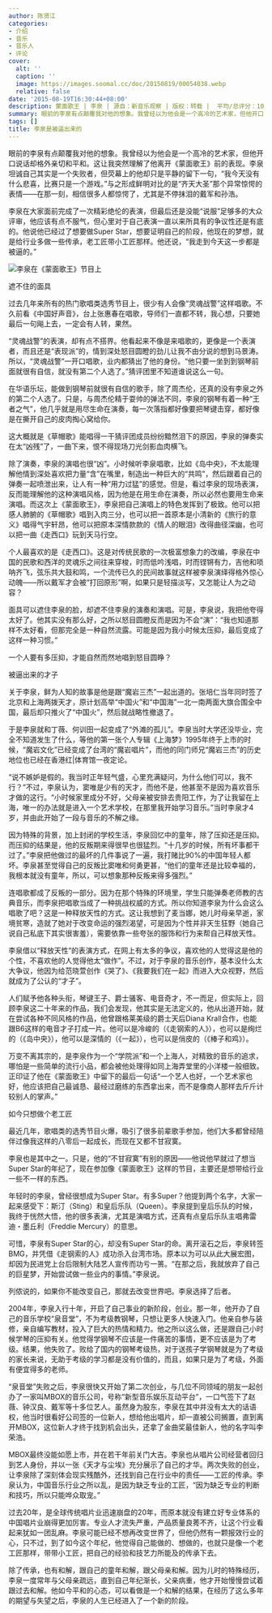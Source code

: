 ```yaml
---
author: 陈贤江
categories:
- 介绍
- 音乐
- 音乐人
- 评论
cover:
  alt: ''
  caption: ''
  image: https://images.soomal.cc/doc/20150819/00054038.webp
  relative: false
date: '2015-08-19T16:30:44+08:00'
description: 蒙面歌王 | 李泉 | 源自：新音乐观察 | 版权：转载 |  平均/总评分：10.00/130
summary: 眼前的李泉有点颠覆我对他的想象。我曾经以为他会是一个高冷的艺术家，但他开口说话却格外亲切和平和。这让我突然理解了他离开《蒙面歌王》前的表现。李泉坦诚自己其实是一个失败者，但荧幕上的他却只是平静的留下一句，“我今天没有什么悲喜，比赛只是一个游戏。”
tags: []
title: 李泉是被逼出来的
---
```


眼前的李泉有点颠覆我对他的想象。我曾经以为他会是一个高冷的艺术家，但他开口说话却格外亲切和平和。这让我突然理解了他离开《蒙面歌王》前的表现。李泉坦诚自己其实是一个失败者，但荧幕上的他却只是平静的留下一句，“我今天没有什么悲喜，比赛只是一个游戏。”与之形成鲜明对比的是“齐天大圣”那个异常惊愕的表情――在那一刻，相信很多人都惊愕了，尤其是不停抹泪的戴军和孙浩。

李泉在大家面前完成了一次精彩绝伦的表演，但最后还是没能“说服”足够多的大众评审，他应该有点不服气，但心里对于自己表演一直以来所具有的争议性还是有底的。他说他已经过了想要做Super Star，想要证明自己的阶段，他现在的梦想，就是给行业多做一些传承，老工匠带小工匠那样。他还说，“我走到今天这一步都是被逼的。”

![李泉在《蒙面歌王》节目上](https://images.soomal.cc/doc/20150819/00054038.webp)





遮不住的面具

过去几年来所有的热门歌唱类选秀节目上，很少有人会像“灵魂战警”这样唱歌。不久前看《中国好声音》，台上张惠春在唱歌，导师们一直都不转，我心想，只要她最后一句飚上去，一定会有人转，果然。

“灵魂战警”的表演，却有点不搭界。他看起来不像是来唱歌的，更像是一个表演者，而且还是“表现派”的，情到深处怒目圆瞪的劲儿让我不由分说的想到马景涛。所以，“灵魂战警”一开口唱歌，业内都猜出了他的身份。“他只要一坐到到钢琴前面就很有自信，就没有第二个人选了。”猜评团里不知道谁说这么一句。

在华语乐坛，能做到钢琴前就很有自信的歌手，除了周杰伦，还真的没有李泉之外的第二个人选了。只是，与周杰伦精于耍帅的弹法不同，李泉的钢琴有着一种“王者之气”，他几乎就是用尽生命在演奏，每一次落指都好像要把琴键击穿，都好像是在撕开自己的皮肉掏心窝给你。

这大概就是《草帽歌》能唱得一干猜评团成员纷纷黯然泪下的原因，李泉的弹奏实在太“凶残”了，一曲下来，恨不得现场刀光剑影血肉横飞。

除了演奏，李泉的演唱也很“凶”。小时候听李泉唱歌，比如《岛中央》，不太能理解他情到深处喜欢把力量“含”在嘴里，制造出一种巨大的“共鸣”，然后跟着自己的弹奏一起喷泄出来，让人有一种“用力过猛”的感觉。但是，看过李泉的现场表演，反而能理解他的这种演唱风格，因为他是在用生命在演奏，所以必然也要用生命来演唱。而这次上《蒙面歌王》，李泉把自己演唱上的特色发挥到了极致。他可以把感人肺腑的《草帽歌》唱到入肉三分，也可以把一首原本是小清新的《旅行的意义》唱得气宇轩昂，他可以把原本深情款款的《情人的眼泪》改得曲径深幽，也可以把一曲《走西口》玩到天马行空。

个人最喜欢的是《走西口》。这是对传统民歌的一次极富想象力的改编，李泉在中国的民歌和西洋的灵魂乐之间往来穿梭，时而低吟浅唱，时而铿锵有力，吉他和唢呐齐飞，弦乐共大鼓和鸣，一个流传已久的民间故事就这样被李泉演绎得格外惊心动魄――所以戴军才会被“打回原形”啊，如果只是轻描淡写，又怎能让人为之动容？

面具可以遮住李泉的脸，却遮不住李泉的演奏和演唱。可是，李泉说，我把他夸得太好了。他其实没有那么好，之所以怒目圆瞪反而是因为不会“演”：“我也知道那样不太好看，但那完全是一种自然流露。可能是因为我小时候太压抑，最后变成了这样一种习惯。”

一个人要有多压抑，才能自然而然地唱到怒目圆睁？

被逼出来的才子

关于李泉，鲜为人知的故事是他是跟“魔岩三杰”一起出道的。张培仁当年同时签了北京和上海两拨天才，原计划高举“中国火”和“中国海”一北一南两面大旗合围全中国，最后却只推火了“中国火”，然后就战略性撤退了。

于是李泉就和丁薇、何训田一起变成了“外滩的孤儿”。李泉当时大学还没毕业，完全不知道发生了什么，等他的第一张个人专辑《上海梦》1995年终于上市的时候，“魔岩文化”已经变成了台湾的“魔岩唱片”，而他的同门师兄“魔岩三杰”的历史地位也已经在香港红|体育馆一夜定论。

“说不嫉妒是假的。我当时正年轻气盛，心里充满疑问，为什么他们可以，我不行？”不过，李泉认为，窦唯是少有的天才，而他不是，他甚至不是因为喜欢音乐才做的这行。“小时候家里成分不好，父母亲被安排去贵阳工作，为了让我留在上海，唯一的办法就是进入一个艺术学校，在那里我开始学习音乐。”当时李泉才4岁，并由此开始了一段与音乐的不解之缘。

因为特殊的背景，加上封闭的学校生活，李泉回忆中的童年，除了压抑还是压抑。而压抑的结果是，他的反叛期来得很早也很猛烈。“十几岁的时候，所有坏事都干过了。”李泉把他做过的最坏的几件事说了一遍，我打赌比90%的中国年轻人都坏。李泉甚至觉得自己的反叛比窦唯和何勇更甚，“他们的童年还是比较幸福的，我根本就没有童年，所以，可以想象那种反叛来得多强烈。”

连唱歌都成了反叛的一部分。因为在那个特殊的环境里，学生只能弹奏老师教的古典音乐，而李泉把唱歌当成了一种挑战权威的方式。所以你知道李泉为什么会这么唱歌了吧？这是一种释放天性的方式。这让我想到了麦当娜，她儿时母亲早逝，家境贫寒，造就了她对于改变命运的强烈渴望，可是因为个性并非天生狂野（她自己说自己私底下其实很害羞），需要依靠一些夸张的服饰和行为来帮自己释放天性。

李泉借以“释放天性”的表演方式，在网上有太多的争议，喜欢他的人觉得这是他的个性，不喜欢他的人觉得他太“做作”。不过，对于李泉的音乐创作，基本没什么太大争议，他因为给范晓萱创作《哭了》、《我要我们在一起》而进入大众视野，然后就成为了公认的“才子”。

人们赋予他各种头衔，琴键王子、爵士骚客、电音奇才，不一而足，但实际上，回顾李泉这二十年来的作品，我们会发现，他其实是无法定义的，他从出道开始，就在尝试各种不同风格的作品，他曾跟格莱美级的爵士天后Diana Krall合作，也能跟B6这样的电音才子打成一片。他可以是冷峻的（《走钢索的人》），也可以是绚烂的（《岛中央》），他可以是深情的（《一起》），也可以是俏皮的（《棒子和鸡》）。

万变不离其宗的，是李泉作为一个“学院派”和一个上海人，对精致的音乐的追求，哪怕是一些简单的流行小品，都会被他处理得如同上海弄堂里的小洋楼一般细致。正印证了他在《蒙面歌王》中留下的最后一句话“一个艺人也好，一个艺术家也好，他应该把自己最诚恳、最经过磨练的东西拿出来，而不是像商人那样去斤斤计较别人的掌声。”

如今只想做个老工匠

最近几年，歌唱类的选秀节目火爆，吸引了很多前辈歌手参加，他们大多都曾经陪伴过像我这样的八零后一起成长，而现在又都不甘寂寞。

李泉也是其中之一。只是，他的“不甘寂寞”有别的原因――他说他早就过了想当Super Star的年纪了，现在参加像《蒙面歌王》这样的节目，主要还是想带给行业一些不一样的东西。

年轻时的李泉，曾经很想成为Super Star。有多Super？他提到两个名字，大家一起来感受下：斯汀（Sting）和皇后乐队（Queen）。李泉提到皇后乐队的时候，我终于恍然大悟，他的很多表演，尤其是演唱方式，还真有点皇后乐队主唱弗雷迪・墨丘利（Freddie Mercury）的意思。

可惜，李泉有Super Star的心，却没有Super Star的命。离开滚石之后，李泉转签BMG，并凭借《走钢索的人》成功杀入台湾市场。原本以为可以从此大展宏图，却因为民进党上台后限制大陆艺人宣传而功亏一篑。“在那之后，我就放弃了自己的巨星梦，开始尝试做一些业内的事情。”李泉说。

列侬说的，如果你不能改变自己，那就去改变世界吧。李泉选择了后者。

2004年，李泉入行十年，开启了自己事业的新阶段，创业。那一年，他开办了自己的音乐学校“泉音堂”，不为考级教钢琴，只想让更多人快速入门。他亲自参与装修，亲自编写教材，投入了巨大的热情和精力。他之所以这么做，还是跟自己小时候学琴的压抑有关。他觉得学钢琴不应该是一件痛苦的事情，更不应该是为了考级。结果，他失败了。败给了国内的钢琴考级热，对于送孩子学钢琴就是为了考级的家长来说，无助于考级的学习都是没有价值的，而且，如果只是为了考级，外面有便宜得多的老师。

“泉音堂”失败之后，李泉很快又开始了第二次创业，与几位不同领域的朋友一起创办了一家叫MBOX的音乐公司，号称“新型音乐娱乐互动平台”，一口气签下了赵薇、钟汉良、戴军等十多位艺人。虽然身为股东，李泉在其中并没有太大的话语权，他当时很看好公司签的一位新人，想给他出唱片，却一直被公司搁置，直到离开MBOX，这位新人才终于找到机会出头，还拿了金曲奖最佳新人，他的名字叫李荣浩。

MBOX最终没能如愿上市，并在若干年前关门大吉。李泉也从唱片公司经营者回归到艺人身份，并以一张《天才与尘埃》充分展示了自己的才华。两次失败的创业，让李泉除了深刻体会现实残酷外，还找到自己在行业中的责任――工匠的传承。李泉认为，中国音乐行业之所以乱，是因为缺乏专业的工匠，“因为缺乏专业的判断和技巧，所以只能哗众取宠。”

过去20年，是全球传统唱片业迅速崩盘的20年，而原本就没有建立好专业体系的中国唱片业崩得更加厉害。专业人才流失严重，产品质量良莠不齐，让这个行业看起来犹如一团乱麻。李泉可能已经不想再改变世界了，但他仍然有一颗报效行业的心，只不过，到了如今这个年纪，他觉得自己能做的、想做的，也就只是像一个老工匠那样，带带小工匠，把自己的经验和技艺力所能及的传承下去。

除了传承，也有和解，跟自己的童年和解，跟父母亲和解。因为儿时的特殊经历，李泉一度常年与父母亲疏远，直到自己年纪渐长，父亲病重，他才开始慢慢尝试着跟过去和解。他如今平和的心态，可以看做是一个和解的结果，在经历了这么多年的期望与失望之后，李泉的人生已经进入了一个新的阶段。